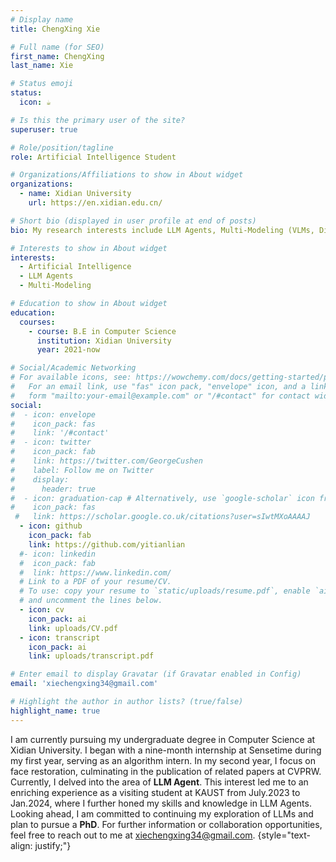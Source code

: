 ```yaml
---
# Display name
title: ChengXing Xie

# Full name (for SEO)
first_name: ChengXing
last_name: Xie

# Status emoji
status:
  icon: ☕️

# Is this the primary user of the site?
superuser: true

# Role/position/tagline
role: Artificial Intelligence Student

# Organizations/Affiliations to show in About widget
organizations:
  - name: Xidian University
    url: https://en.xidian.edu.cn/

# Short bio (displayed in user profile at end of posts)
bio: My research interests include LLM Agents, Multi-Modeling (VLMs, Diffusion).

# Interests to show in About widget
interests:
  - Artificial Intelligence
  - LLM Agents
  - Multi-Modeling

# Education to show in About widget
education:
  courses:
    - course: B.E in Computer Science
      institution: Xidian University
      year: 2021-now

# Social/Academic Networking
# For available icons, see: https://wowchemy.com/docs/getting-started/page-builder/#icons
#   For an email link, use "fas" icon pack, "envelope" icon, and a link in the
#   form "mailto:your-email@example.com" or "/#contact" for contact widget.
social:
#  - icon: envelope
#    icon_pack: fas
#    link: '/#contact'
#  - icon: twitter
#    icon_pack: fab
#    link: https://twitter.com/GeorgeCushen
#    label: Follow me on Twitter
#    display:
#      header: true
#  - icon: graduation-cap # Alternatively, use `google-scholar` icon from `ai` icon pack
#    icon_pack: fas
 #   link: https://scholar.google.co.uk/citations?user=sIwtMXoAAAAJ
  - icon: github
    icon_pack: fab
    link: https://github.com/yitianlian
  #- icon: linkedin
  #  icon_pack: fab
  #  link: https://www.linkedin.com/
  # Link to a PDF of your resume/CV.
  # To use: copy your resume to `static/uploads/resume.pdf`, enable `ai` icons in `params.yaml`,
  # and uncomment the lines below.
  - icon: cv
    icon_pack: ai
    link: uploads/CV.pdf
  - icon: transcript
    icon_pack: ai
    link: uploads/transcript.pdf

# Enter email to display Gravatar (if Gravatar enabled in Config)
email: 'xiechengxing34@gmail.com'

# Highlight the author in author lists? (true/false)
highlight_name: true
---
```


I am currently pursuing my undergraduate degree in Computer Science at Xidian University. I began with a nine-month internship at Sensetime during my first year, serving as an algorithm intern. In my second year, I focus on face restoration, culminating in the publication of related papers at CVPRW. Currently, I delved into the area of **LLM Agent**. This interest led me to an enriching experience as a visiting student at KAUST from July.2023 to Jan.2024, where I further honed my skills and knowledge in LLM Agents. Looking ahead, I am committed to continuing my exploration of LLMs and plan to pursue a **PhD**. For further information or collaboration opportunities, feel free to reach out to me at xiechengxing34@gmail.com.
{style="text-align: justify;"}
